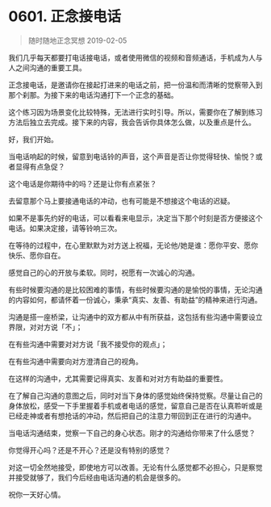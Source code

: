 # 0601. 正念接电话
> 随时随地正念冥想
2019-02-05

我们几乎每天都要打电话接电话，或者使用微信的视频和音频通话，手机成为人与人之间沟通的重要工具。

正念接电话，是邀请你在接起打进来的电话之前，把一份温和而清晰的觉察带入到那个刹那。为接下来的电话沟通打下一个正念的基础。

这个练习因为场景变化比较特殊，无法进行实时引导。所以，需要你在了解到练习方法后独立去完成。接下来的内容，我会告诉你具体怎么做，以及重点是什么。

好，我们开始。

当电话响起的时候，留意到电话铃的声音，这个声音是否让你觉得轻快、愉悦？或者显得有点急促？

这个电话是你期待中的吗？还是让你有点紧张？

去留意那个马上要接通电话的冲动，也有可能是不想接这个电话的迟疑。

如果不是事先约好的电话，可以看看来电显示，决定当下那个时刻是否方便接这个电话。如果决定接，请等铃响三次。

在等待的过程中，在心里默默为对方送上祝福，无论他/她是谁：愿你平安、愿你快乐、愿你自在。

感觉自己的心的开放与柔软。同时，祝愿有一次诚心的沟通。

有些时候要沟通的是比较困难的事情，有些时候要沟通的是愉悦的事情，无论沟通的内容如何，都请怀着一份诚心，秉承“真实、友善、有助益”的精神来进行沟通。

沟通是搭一座桥梁，让沟通中的双方都从中有所获益，这包括有些沟通中需要设立界限，对对方说「不」；

在有些沟通中需要对对方说「我不接受你的观点」；

在有些沟通中需要向对方澄清自己的视角。

在这样的沟通中，尤其需要记得真实、友善和对对方有助益的重要性。

在了解自己沟通的意图之后，同时对当下身体的感觉始终保持觉察。尽量让自己的身体放松，感受一下手里握着手机或者电话的感觉，留意自己是否在认真聆听或是已经走神或者有想抢话的冲动，然后把自己的注意力带回到正在进行的沟通中。

当电话沟通结束，觉察一下自己的身心状态。刚才的沟通给你带来了什么感觉？

你觉得开心吗？还是不开心？还是没有特别的感觉？

对这一切全然地接受，即使地方可以改善。无论有什么感觉都不必担心，只是察觉并接受就够了，我们今后经由电话沟通的机会是很多的。

祝你一天好心情。

